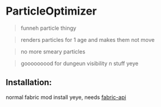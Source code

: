 # __ParticleOptimizer__

> funneh particle thingy

> renders particles for 1 age and makes them not move

> no more smeary particles

> gooooooood for dungeun visibility n stuff yeye


## Installation:
normal fabric mod install yeye, needs [fabric-api](https://modrinth.com/mod/fabric-api/versions)
